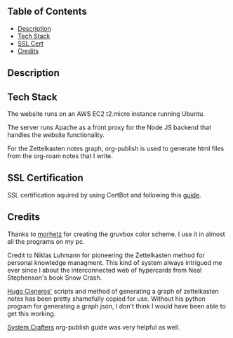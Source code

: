 ## Table of Contents

- [Description](#description)
- [Tech Stack](#techstack)
- [SSL Cert](#sslcert)
- [Credits](#credits)

## Description

## Tech Stack

The website runs on an AWS EC2 t2.micro instance running Ubuntu.

The server runs Apache as a front proxy for the Node JS backend that handles the website functionality.

For the Zettelkasten notes graph, org-publish is used to generate html files from the org-roam notes that I write.

## SSL Certification

SSL certification aquired by using CertBot and following this [guide](https://certbot.eff.org/instructions?ws=apache&os=ubuntufocal).


## Credits

Thanks to [morhetz](https://github.com/morhetz) for creating the gruvbox color scheme. I use it in almost all the programs on my pc.

Credit to Niklas Luhmann for pioneering the Zettelkasten method for personal knowledge managment. This kind of system always intrigued me
ever since I about the interconnected web of hypercards from Neal Stephenson's book Snow Crash.

[Hugo Cisneros'](https://hugocisneros.com/blog/my-org-roam-notes-workflow/) scripts and method of generating a graph of zettelkasten notes
has been pretty shamefully copied for use. Without his python program for generating a graph json, I don't think I would have been able to get
this working.

[System Crafters](https://systemcrafters.net/publishing-websites-with-org-mode/building-the-site/) org-publish guide was very helpful as well.
